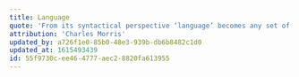 ```yaml
---
title: Language
quote: 'From its syntactical perspective ‘language’ becomes any set of things related in accordance with two classes of rules: formation rules (which determine permissible independent combinations of members of the set, like a sentence), and transformation rules, which determine the sentences which can be obtained from other sentences.”'
attribution: 'Charles Morris'
updated_by: a726f1e0-85b0-48e3-939b-db6b8482c1d0
updated_at: 1615493439
id: 55f9730c-ee46-4777-aec2-8820fa613955
---
```

